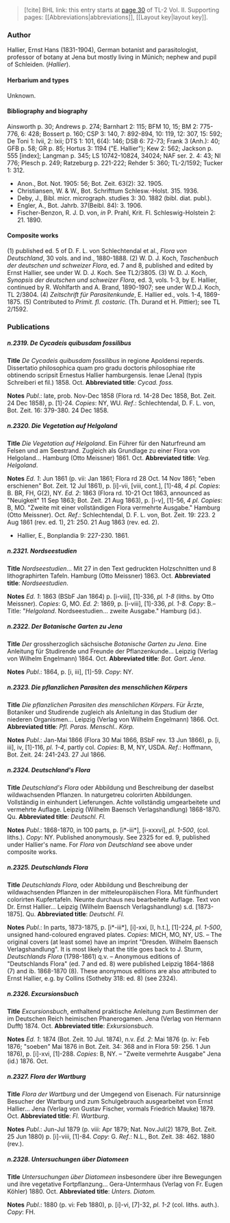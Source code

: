 > [!cite] BHL link: this entry starts at [page 30](https://www.biodiversitylibrary.org/item/103253#page/56/mode/1up) of TL-2 Vol. II.
> Supporting pages: [[Abbreviations|abbreviations]], [[Layout key|layout key]].

### Author

Hallier, Ernst Hans (1831-1904), German botanist and parasitologist, professor of botany at Jena but mostly living in Münich; nephew and pupil of Schleiden. (*Hallier*).

#### Herbarium and types

Unknown.

#### Bibliography and biography

Ainsworth p. 30; Andrews p. 274; Barnhart 2: 115; BFM 10, 15; BM 2: 775-776, 6: 428; Bossert p. 160; CSP 3: 140, 7: 892-894, 10: 119, 12: 307, 15: 592; De Toni 1: lvii, 2: lxii; DTS 1: 101, 6(4): 146; DSB 6: 72-73; Frank 3 (Anh.): 40; GFB p. 58; GR p. 85; Hortus 3: 1194 ("E. Hallier"); Kew 2: 562; Jackson p. 555 \[index\]; Langman p. 345; LS 10742-10824, 34024; NAF ser. 2. 4: 43; NI 776; Plesch p. 249; Ratzeburg p. 221-222; Rehder 5: 360; TL-2/1592; Tucker 1: 312.
- Anon., Bot. Not. 1905: 56; Bot. Zeit. 63(2): 32. 1905.
- Christiansen, W. & W., Bot. Schrifttum Schlesw.-Holst. 315. 1936.
- Deby, J., Bibl. micr. micrograph. studies 3: 30. 1882 (bibl. diat. publ.).
- Engler, A., Bot. Jahrb. 37(Beibl. 84): 3. 1906.
- Fischer-Benzon, R. J. D. von, *in* P. Prahl, Krit. Fl. Schleswig-Holstein 2: 21. 1890.

#### Composite works

(1) published ed. 5 of D. F. L. von Schlechtendal et al., *Flora von Deutschland*, 30 vols. and ind., 1880-1888.
(2) W. D. J. Koch, *Taschenbuch der deutschen und schweizer Flora*, ed. 7 and 8, published and edited by Ernst Hallier, see under W. D. J. Koch. See TL2/3805.
(3) W. D. J. Koch, *Synopsis der deutschen und schweizer Flora*, ed. 3, vols. 1-3, by E. Hallier, continued by R. Wohlfarth and A. Brand, 1890-1907; see under W.D.J. Koch, TL 2/3804.
(4) *Zeitschrift für Parasitenkunde*, E. Hallier ed., vols. 1-4, 1869-1875.
(5) Contributed to *Primit. fl. costaric.* (Th. Durand et H. Pittier); see TL 2/1592.

### Publications

##### n.2319. De Cycadeis quibusdam fossilibus

**Title**
*De Cycadeis quibusdam fossilibus* in regione Apoldensi reperds. Dissertatio philosophica quam pro gradu doctoris philosophiae rite obtinendo scripsit Ernestus Hallier hamburgensis. Ienae \[Jena\] (typis Schreiberi et fil.) 1858. Oct.
**Abbreviated title**: *Cycad. foss.*

**Notes**
*Publ*.: late, prob. Nov-Dec 1858 (Flora rd. 14-28 Dec 1858, Bot. Zeit. 24 Dec 1858), p. \[1\]-24.
*Copies*: NY, WU.
*Ref*.: Schlechtendal, D. F. L. von, Bot. Zeit. 16: 379-380. 24 Dec 1858.

##### n.2320. Die Vegetation auf Helgoland

**Title**
*Die Vegetation auf Helgoland*. Ein Führer für den Naturfreund am Felsen und am Seestrand. Zugleich als Grundlage zu einer Flora von Helgoland... Hamburg (Otto Meissner) 1861. Oct.
**Abbreviated title**: *Veg. Helgoland*.

**Notes**
*Ed. 1*: Jun 1861 (p. vii: Jan 1861; Flora rd 28 Oct. 14 Nov 1861; "eben erschienen" Bot. Zeit. 12 Jul 1861), p. \[i\]-vii, \[viii, cont.\], \[1\]-48, *4 pl. Copies*: B. BR, FH, G(2), NY.
*Ed. 2*: 1863 (Flora rd. 10-21 Oct 1863, announced as "Neuigkeit" 11 Sep 1863; Bot. Zeit. 21 Aug 1863), p. \[i-v\], \[1\]-56, *4 pl. Copies*: B, MO. "Zweite mit einer vollständigen Flora vermehrte Ausgabe." Hamburg (Otto Meissner). Oct.
*Ref*.: Schlechtendal, D. F. L. von, Bot. Zeit. 19: 223. 2 Aug 1861 (rev. ed. 1), 21: 250. 21 Aug 1863 (rev. ed. 2).
- Hallier, E., Bonplandia 9: 227-230. 1861.

##### n.2321. Nordseestudien

**Title**
*Nordseestudien*... Mit 27 in den Text gedruckten Holzschnitten und 8 lithographirten Tafeln. Hamburg (Otto Meissner) 1863. Oct.
**Abbreviated title**: *Nordseestudien*.

**Notes**
*Ed. 1*: 1863 (BSbF Jan 1864) p. \[i-viii\], \[1\]-336, *pl. 1-8* (liths. by Otto Meissner). *Copies*: G, MO.
*Ed. 2*: 1869, p. \[i-viii\], \[1\]-336, *pl. 1-8. Copy*: B.– Title: "*Helgoland*. Nordseestudien... zweite Ausgabe." Hamburg (id.).

##### n.2322. Der Botanische Garten zu Jena

**Title**
*Der* grossherzoglich sächsische *Botanische Garten zu Jena*. Eine Anleitung für Studirende und Freunde der Pflanzenkunde... Leipzig (Verlag von Wilhelm Engelmann) 1864. Oct.
**Abbreviated title**: *Bot. Gart. Jena*.

**Notes**
*Publ*.: 1864, p. \[i, iii\], \[1\]-59. *Copy*: NY.

##### n.2323. Die pflanzlichen Parasiten des menschlichen Körpers

**Title**
*Die pflanzlichen Parasiten des menschlichen Körpers*. Für Ärzte, Botaniker und Studirende zugleich als Anleitung in das Studium der niederen Organismen... Leipzig (Verlag von Wilhelm Engelmann) 1866. Oct.
**Abbreviated title**: *Pfl. Paras. Menschl.. Körp.*

**Notes**
*Publ*.: Jan-Mai 1866 (Flora 30 Mai 1866, BSbF rev. 13 Jun 1866), p. \[i, iii\], iv, \[1\]-116, *pl. 1-4*, partly col. *Copies*: B, M, NY, USDA.
*Ref*.: Hoffmann, Bot. Zeit. 24: 241-243. 27 Jul 1866.

##### n.2324. Deutschland's Flora

**Title**
*Deutschland's Flora* oder Abbildung und Beschreibung der daselbst wildwachsenden Pflanzen. In naturgetreu colorirten Abbildungen. Vollständig in einhundert Lieferungen. Achte vollständig umgearbeitete und vermehrte Auflage. Leipzig (Wilhelm Baensch Verlagshandlung) 1868-1870. Qu.
**Abbreviated title**: *Deutschl. Fl.*

**Notes**
*Publ*.: 1868-1870, in 100 parts, p. \[i\*-iii\*\], \[i-xxxvi\], *pl. 1-500*, (col. liths.). *Copy*: NY. Published anonymously. See 2325 for ed. 9, published under Hallier's name. For *Flora von Deutschland* see above under composite works.

##### n.2325. Deutschlands Flora

**Title**
*Deutschlands Flora*, oder Abbildung und Beschreibung der wildwachsenden Pflanzen in der mitteleuropäischen Flora. Mit fünfhundert colorirten Kupfertafeln. Neunte durchaus neu bearbeitete Auflage. Text von Dr. Ernst Hallier... Leipzig (Wilhelm Baensch Verlagshandlung) s.d. \[1873-1875\]. Qu.
**Abbreviated title**: *Deutschl. Fl.*

**Notes**
*Publ*.: In parts, 1873-1875, p. \[i\*-iii\*\], \[i\]-xxi, \[I, h.t.\], \[1\]-224, *pl. 1-500*, unsigned hand-coloured engraved plates. *Copies*: MICH, MO, NY, US. – The original covers (at least some) have an imprint "Dresden. Wilhelm Baensch Verlagshandlung".
It is most likely that the title goes back to J. Sturm, *Deutschlands Flora* (1798-1861) q.v. – Anonymous editions of "Deutschlands Flora" (ed. 7 and ed. 8) were published Leipzig 1864-1868 (7) and ib. 1868-1870 (8). These anonymous editions are also attributed to Ernst Hallier, e.g. by Collins (Sotheby 318: ed. 8) (see 2324).

##### n.2326. Excursionsbuch

**Title**
*Excursionsbuch*, enthaltend praktische Anleitung zum Bestimmen der im Deutschen Reich heimischen Phanerogamen. Jena (Verlag von Hermann Dufft) 1874. Oct.
**Abbreviated title**: *Exkursionsbuch*.

**Notes**
*Ed. 1*: 1874 (Bot. Zeit. 10 Jul. 1874), n.v.
*Ed. 2*: Mai 1876 (p. iv: Feb 1876; "soeben" Mai 1876 in Bot. Zeit. 34: 368 and in Flora 59: 256. 1 Jun 1876), p. \[i\]-xvi, \[1\]-288. *Copies*: B, NY. – "Zweite vermehrte Ausgabe" Jena (id.) 1876. Oct.

##### n.2327. Flora der Wartburg

**Title**
*Flora der Wartburg* und der Umgegend von Eisenach. Für natursinnige Besucher der Wartburg und zum Schulgebrauch ausgearbeitet von Ernst Hallier... Jena (Verlag von Gustav Fischer, vormals Friedrich Mauke) 1879. Oct.
**Abbreviated title**: *Fl. Wartburg*.

**Notes**
*Publ*.: Jun-Jul 1879 (p. viii: Apr 1879; Nat. Nov.Jul(2) 1879, Bot. Zeit. 25 Jun 1880) p. \[i\]-viii, \[1\]-84. *Copy*: G.
*Ref*.: N.L., Bot. Zeit. 38: 462. 1880 (rev.).

##### n.2328. Untersuchungen über Diatomeen

**Title**
*Untersuchungen über Diatomeen* insbesondere über ihre Bewegungen und ihre vegetative Fortpflanzung... Gera-Untermhaus (Verlag von Fr. Eugen Köhler) 1880. Oct.
**Abbreviated title**: *Unters. Diatom.*

**Notes**
*Publ*.: 1880 (p. vi: Feb 1880), p. \[i\]-vi, \[7\]-32, *pl. 1-2* (col. liths. auth.). *Copy*: FH.

